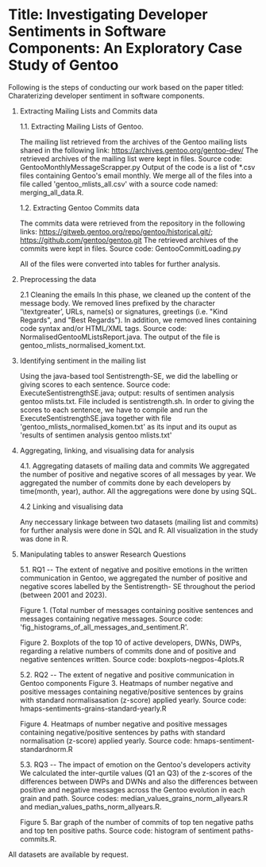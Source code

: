 # Title: Investigating Developer Sentiments in Software Components: An Exploratory Case Study of Gentoo

Following is the steps of conducting our work based on the paper titled: Charaterizing developer sentiment in software components.

1. Extracting Mailing Lists and Commits data
   
   1.1. Extracting Mailing Lists of Gentoo.
   
   The mailing list retrieved from the archives of the Gentoo mailing lists shared in the following link: https://archives.gentoo.org/gentoo-dev/
   The retrieved archives of the mailing list were kept in files.
   Source code: GentooMonthlyMessageScrapper.py
   Output of the code is a list of *.csv files containing Gentoo's email monthly.
   We merge all of the files into a file called 'gentoo_mlists_all.csv' with a source code named: merging_all_data.R. 

   1.2. Extracting Gentoo Commits data
   
   The commits data were retrieved from the repository in the following links: https://gitweb.gentoo.org/repo/gentoo/historical.git/;
   https://github.com/gentoo/gentoo.git
   The retrieved archives of the commits were kept in files.
   Source code: GentooCommitLoading.py
   
   All of the files were converted into tables for further analysis.

3. Preprocessing the data

   2.1 Cleaning the emails
   In this phase, we cleaned up the content of the message body. We removed lines prefixed by the character '\textgreater’, URLs, name(s) or signatures, greetings (i.e. "Kind
   Regards", and "Best Regards"). In addition, we removed lines containing code syntax and/or HTML/XML tags.
   Source code: NormalisedGentooMListsReport.java. The output of the file is gentoo_mlists_normalised_koment.txt.
 

4. Identifying sentiment in the mailing list
   
   Using the java-based tool Sentistrength-SE, we did the labelling or giving scores to each sentence. Source code: ExecuteSentistrengthSE.java; output: results of sentimen
   analysis gentoo mlists.txt. File included is sentistrength.sh.
   In order to giving the scores to each sentence, we have to compile and run the ExecuteSentistrengthSE.java together with file 'gentoo_mlists_normalised_komen.txt' as its input      and its ouput as 'results of sentimen analysis gentoo mlists.txt'

5. Aggregating, linking, and visualising data for analysis
   
   4.1. Aggregating datasets of mailing data and commits
   We aggregated the number of positive and negative scores of all messages by year.
   We aggregated the number of commits done by each developers by time(month, year), author.
   All the aggregations were done by using SQL.

   4.2 Linking and visualising data
   
   Any neccessary linkage between two datasets (mailing list and commits) for further analysis were done in SQL and R.
   All visualization in the study was done in R.

6. Manipulating tables to answer Research Questions
   
   5.1. RQ1 -- The extent of negative and positive emotions in the written communication in Gentoo, we aggregated the number of positive and negative scores labelled by the Sentistrength-
   SE throughout the period (between 2001 and 2023).

   Figure 1. (Total number of messages containing positive sentences and messages containing negative messages.
   Source code: 'fig_histograms_of_all_messages_and_sentiment.R'.

   Figure 2. Boxplots of the top 10 of active developers, DWNs, DWPs, regarding a relative numbers of commits done and of positive and negative sentences written.
   Source code: boxplots-negpos-4plots.R

   5.2. RQ2 -- The extent of negative and positive communication in Gentoo components
   Figure 3. Heatmaps of number negative and positive messages containing negative/positive sentences by grains with standard normalisasation (z-score) applied yearly.
   Source code: hmaps-sentiments-grains-standard-yearly.R

   Figure 4. Heatmaps of number negative and positive messages containing negative/positive sentences by paths with standard normalisation (z-score) applied yearly.
   Source code: hmaps-sentiment-standardnorm.R

   5.3. RQ3 -- The impact of emotion on the Gentoo's developers activity
   We calculated the inter-qurtile values (Q1 an Q3) of the z-scores of the differences between DWPs and DWNs and also the differences between positive and negative messages across
   the Gentoo evolution in each grain and path.
   Source codes: median_values_grains_norm_allyears.R and median_values_paths_norm_allyears.R.

   Figure 5. Bar graph of the number of commits of top ten negative paths and top ten positive paths.
   Source code: histogram of sentiment paths-commits.R.

All datasets are available by request.





